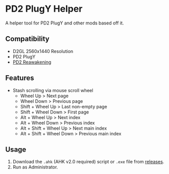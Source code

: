 # PD2 PlugY Helper
A helper tool for PD2 PlugY and other mods based off it.

## Compatibility
- D2GL 2560x1440 Resolution
- PD2 PlugY
- [PD2 Reawakening](https://github.com/synpoox/pd2-reawakening)

## Features
- Stash scrolling via mouse scroll wheel
  - Wheel Up > Next page
  - Wheel Down > Previous page
  - Shift + Wheel Up > Last non-empty page
  - Shift + Wheel Down > First page
  - Alt + Wheel Up > Next index
  - Alt + Wheel Down > Previous index
  - Alt + Shift + Wheel Up > Next main index
  - Alt + Shift + Wheel Down > Previous main index


## Usage
1. Download the `.ahk` (AHK v2.0 required) script or `.exe` file from [releases](https://github.com/synpoox/PD2-PlugY-Helper/releases).
2. Run as Administrator.